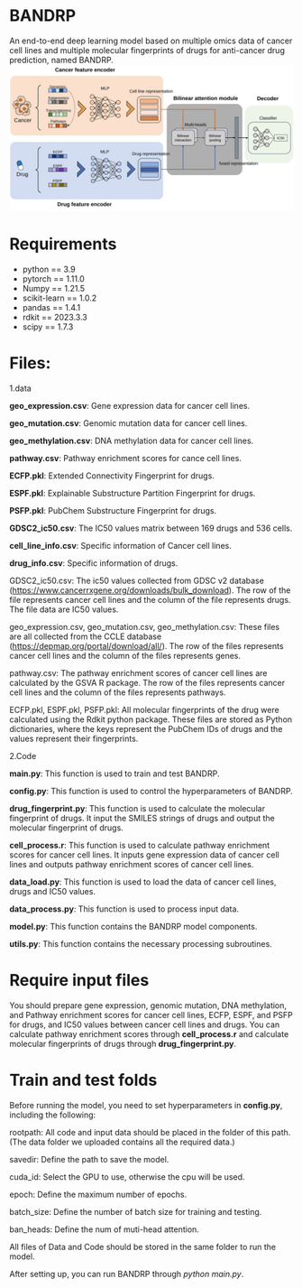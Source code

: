 # BANDRP
An end-to-end deep learning model based on multiple omics data of cancer cell lines and multiple molecular fingerprints of drugs for anti-cancer drug prediction, named BANDRP. 
<img src="https://raw.githubusercontent.com/heckletbot/BANDRP/main/framework.svg?sanitize=true">


# Requirements
* python == 3.9
* pytorch == 1.11.0
* Numpy == 1.21.5
* scikit-learn == 1.0.2
* pandas == 1.4.1
* rdkit == 2023.3.3
* scipy == 1.7.3



# Files:

1.data

**geo_expression.csv**: Gene expression data for cancer cell lines.

**geo_mutation.csv**: Genomic mutation data for cancer cell lines.

**geo_methylation.csv**: DNA methylation data for cancer cell lines.

**pathway.csv**: Pathway enrichment scores for cance cell lines.

**ECFP.pkl**: Extended Connectivity Fingerprint for drugs.

**ESPF.pkl**: Explainable Substructure Partition Fingerprint for drugs.

**PSFP.pkl**: PubChem Substructure Fingerprint for drugs.

**GDSC2_ic50.csv**: The IC50 values matrix between 169 drugs and 536 cells.

**cell_line_info.csv**:  Specific information of Cancer cell lines.

**drug_info.csv**: Specific information of drugs.

GDSC2_ic50.csv: The ic50 values collected from GDSC v2 database (https://www.cancerrxgene.org/downloads/bulk_download). The row of the file represents cancer cell lines and the column of the file represents drugs. The file data are IC50 values.

geo_expression.csv, geo_mutation.csv, geo_methylation.csv: These files are all collected from the CCLE database (https://depmap.org/portal/download/all/). The row of the files represents cancer cell lines and the column of the files represents genes.

pathway.csv: The pathway enrichment scores of cancer cell lines are calculated by the GSVA R package. The row of the files represents cancer cell lines and the column of the files represents pathways.

ECFP.pkl, ESPF.pkl, PSFP.pkl: All molecular fingerprints of the drug were calculated using the Rdkit python package. These files are stored as Python dictionaries, where the keys represent the PubChem IDs of drugs and the values represent their fingerprints.


2.Code

**main.py**: This function is used to train and test BANDRP.

**config.py**: This function is used to control the hyperparameters of BANDRP.

**drug_fingerprint.py**: This function is used to calculate the molecular fingerprint of drugs. It input the SMILES strings of drugs and output the molecular fingerprint of drugs.

**cell_process.r**: This function is used to calculate pathway enrichment scores for cancer cell lines. It inputs gene expression data of cancer cell lines and outputs pathway enrichment scores of cancer cell lines.

**data_load.py**: This function is used to load the data of cancer cell lines, drugs and IC50 values.

**data_process.py**: This function is used to process input data.

**model.py**: This function contains the BANDRP model components.

**utils.py**: This function contains the necessary processing subroutines.



# Require input files
You should prepare gene expression, genomic mutation, DNA methylation, and Pathway enrichment scores for cancer cell lines, ECFP, ESPF, and PSFP for drugs, and IC50 values between cancer cell lines and drugs. You can calculate pathway enrichment scores through **cell_process.r** and calculate molecular fingerprints of drugs through **drug_fingerprint.py**.



# Train and test folds
Before running the model, you need to set hyperparameters in **config.py**, including the following:

rootpath: All code and input data should be placed in the folder of this path. (The data folder we uploaded contains all the required data.)

savedir: Define the path to save the model.

cuda_id: Select the GPU to use, otherwise the cpu will be used.

epoch: Define the maximum number of epochs.

batch_size: Define the number of batch size for training and testing.

ban_heads: Define the num of muti-head attention.

All files of Data and Code should be stored in the same folder to run the model.

After setting up, you can run BANDRP through *python main.py*.

